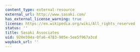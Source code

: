 ```yaml
---
content_type: external-resource
external_url: http://www.sasaki.com/
has_external_license_warning: true
license: https://en.wikipedia.org/wiki/All_rights_reserved
status: ''
title: Sasaki Associates
uid: 920e594a-0fa6-4783-905e-5ee5f967a3cd
wayback_url: ''
---
```

